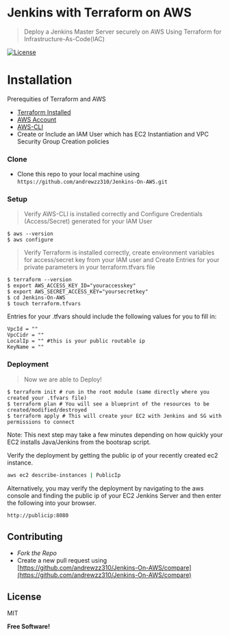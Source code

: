 # Jenkins with Terraform on AWS
> Deploy a Jenkins Master Server securely on AWS Using Terraform for Infrastructure-As-Code(IAC)

[![License](http://img.shields.io/:license-mit-blue.svg?style=flat-square)](http://badges.mit-license.org)

# Installation
Prerequities of Terraform and AWS
- [Terraform Installed](https://learn.hashicorp.com/terraform/getting-started/install.html)
- [AWS Account](https://aws.amazon.com/console/)
- [AWS-CLI](https://docs.aws.amazon.com/cli/latest/userguide/install-cliv2.html)
- Create or Include an IAM User which has EC2 Instantiation and VPC Security Group Creation policies


### Clone
- Clone this repo to your local machine using `https://github.com/andrewzz310/Jenkins-On-AWS.git`

### Setup
> Verify AWS-CLI is  installed correctly and Configure Credentials (Access/Secret) generated for your IAM User
```shell
$ aws --version
$ aws configure
```

> Verify Terraform is installed correctly, create environment variables for access/secret key from your IAM user and Create Entries for your private parameters in your terraform.tfvars file
```shell
$ terraform --version
$ export AWS_ACCESS_KEY_ID="youraccesskey"
$ export AWS_SECRET_ACCESS_KEY="yoursecretkey"
$ cd Jenkins-On-AWS
$ touch terraform.tfvars
```
Entries for your .tfvars should include the following values for you to fill in:

```hcl
VpcId = ""
VpcCidr = ""
LocalIp = "" #this is your public routable ip
KeyName = ""
```
### Deployment
> Now we are able to Deploy!
```shell
$ terraform init # run in the root module (same directly where you created your .tfvars file) 
$ terraform plan # You will see a blueprint of the resources to be created/modified/destroyed
$ terraform apply # This will create your EC2 with Jenkins and SG with permissions to connect
```
Note: This next step may take a few minutes depending on how quickly your EC2 installs Java/Jenkins from the bootsrap script.

Verify the deployment by getting the public ip of your recently created ec2 instance.
```sh
aws ec2 describe-instances | PublicIp
```
Alternatively, you may verify the deployment by navigating to the aws console and finding the public ip of your EC2 Jenkins Server and then enter the following into your browser.

```sh
http://publicip:8080
```

## Contributing

- *Fork the Repo*
- Create a new pull request using [https://github.com/andrewzz310/Jenkins-On-AWS/compare](https://github.com/andrewzz310/Jenkins-On-AWS/compare)



License
----

MIT


**Free Software!**